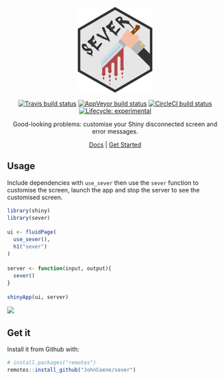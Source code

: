 <div align="center">

<img src="./man/figures/logo.png" height=200/>

<!-- badges: start -->
[![Travis build status](https://travis-ci.org/JohnCoene/sever.svg?branch=master)](https://travis-ci.org/JohnCoene/sever)
[![AppVeyor build status](https://ci.appveyor.com/api/projects/status/github/JohnCoene/sever?branch=master&svg=true)](https://ci.appveyor.com/project/JohnCoene/sever)
[![CircleCI build status](https://circleci.com/gh/JohnCoene/sever.svg?style=svg)](https://circleci.com/gh/JohnCoene/sever)
[![Lifecycle: experimental](https://img.shields.io/badge/lifecycle-experimental-orange.svg)](https://www.tidyverse.org/lifecycle/#experimental)
<!-- badges: end -->

Good-looking problems: customise your Shiny disconnected screen and error messages.

[Docs](https://sever.john-coene.com) | [Get Started](https://sever.john-coene.com/sever/)

</div>

## Usage

Include dependencies with `use_sever` then use the `sever` function to customise the screen, launch the app and stop the server to see the customised screen.

``` r
library(shiny)
library(sever)

ui <- fluidPage(
  use_sever(),
  h1("sever")
)

server <- function(input, output){
  sever()
}

shinyApp(ui, server)
```

![](https://sever.john-coene.com/img/sever_example.png)

## Get it

Install it from Github with:

``` r
# install.packages("remotes")
remotes::install_github("JohnCoene/sever")
```

